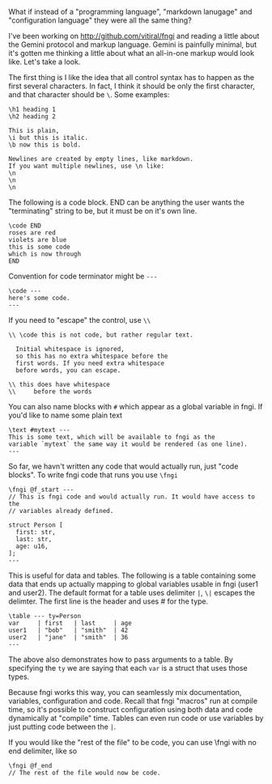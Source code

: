 What if instead of a "programming language", "markdown lanugage" and
"configuration language" they were all the same thing?

I've been working on http://github.com/vitiral/fngi and reading a little
about the Gemini protocol and markup language. Gemini is painfully minimal,
but it's gotten me thinking a little about what an all-in-one markup
would look like. Let's take a look.

The first thing is I like the idea that all control syntax has to happen as the
first several characters. In fact, I think it should be only the first
character, and that character should be `\`. Some examples:

```
\h1 heading 1
\h2 heading 2

This is plain,
\i but this is italic.
\b now this is bold.

Newlines are created by empty lines, like markdown.
If you want multiple newlines, use \n like:
\n
\n
\n
```

The following is a code block. END can be anything the user wants
the "terminating" string to be, but it must be on it's own line.

```
\code END
roses are red
violets are blue
this is some code
which is now through
END
```

Convention for code terminator might be `---`

```
\code ---
here's some code.
---
```

If you need to "escape" the control, use `\\`

```
\\ \code this is not code, but rather regular text.

  Initial whitespace is ignored,
  so this has no extra whitespace before the
  first words. If you need extra whitespace
  before words, you can escape.

\\ this does have whitespace
\\     before the words
```

You can also name blocks with `#` which appear as a global variable in fngi.
If you'd like to name some plain text

```
\text #mytext ---
This is some text, which will be available to fngi as the
variable `mytext` the same way it would be rendered (as one line).
---
```

So far, we havn't written any code that would actually run, just "code blocks".
To write fngi code that runs you use `\fngi`

```
\fngi @f_start ---
// This is fngi code and would actually run. It would have access to the
// variables already defined.

struct Person [
  first: str,
  last: str,
  age: u16,
];
---
```

This is useful for data and tables. The following is a table containing some
data that ends up actually mapping to global variables usable in fngi (user1
and user2). The default format for a table uses delimiter `|`, `\|`
escapes the delimter.  The first line is the header and uses # for the type.

```
\table --- ty=Person
var     | first   | last     | age
user1   | "bob"   | "smith"  | 42
user2   | "jane"  | "smith"  | 36
---
```

The above also demonstrates how to pass arguments to a table. By specifying the
`ty` we are saying that each `var` is a struct that uses those types.

Because fngi works this way, you can seamlessly mix documentation, variables,
configuration and code. Recall that fngi "macros" run at compile time, so it's
possible to construct configuration using both data and code dynamically at
"compile" time. Tables can even run code or use variables by just putting code
between the `|`.

If you would like the "rest of the file" to be code, you can use \fngi with
no end delimiter, like so

```
\fngi @f_end
// The rest of the file would now be code.
```
